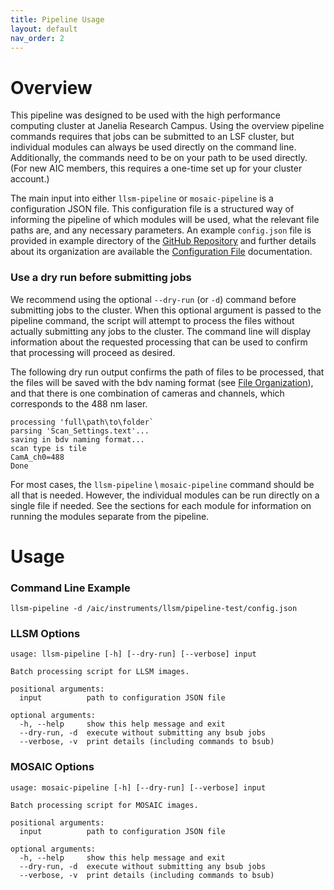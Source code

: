 ```yaml
---
title: Pipeline Usage
layout: default
nav_order: 2
---
```


# Overview

This pipeline was designed to be used with the high performance computing cluster at Janelia Research Campus.  Using the overview pipeline commands requires that jobs can be submitted to an LSF cluster, but individual modules can always be used directly on the command line.  Additionally, the commands need to be on your path to be used directly. (For new AIC members, this requires a one-time set up for your cluster account.)

The main input into either `llsm-pipeline` or `mosaic-pipeline` is a configuration JSON file. This configuration file is a structured way of informing the pipeline of which modules will be used, what the relevant file paths are, and any necessary parameters. An example `config.json` file is provided in example directory of the [GitHub Repository](https://github.com/aicjanelia/LLSM) and further details about its organization are available the [Configuration File](https://aicjanelia.github.io/LLSM/pipeline/config.html) documentation.


### Use a dry run before submitting jobs
We recommend using the optional `--dry-run` (or `-d`) command before submitting jobs to the cluster. When this optional argument is passed to the pipeline command, the script will attempt to process the files without actually submitting any jobs to the cluster. The command line will display information about the requested processing that can be used to confirm that processing will proceed as desired.

The following dry run output confirms the path of files to be processed, that the files will be saved with the bdv naming format (see [File Organization](https://aicjanelia.github.io/LLSM/pipeline/bdv_save.html)), and that there is one combination of cameras and channels, which corresponds to the 488 nm laser.

```
processing 'full\path\to\folder`
parsing 'Scan_Settings.text'...
saving in bdv naming format...
scan type is tile
CamA_ch0=488
Done
```

For most cases, the `llsm-pipeline` \ `mosaic-pipeline` command should be all that is needed. However, the individual modules can be run directly on a single file if needed. See the sections for each module for information on running the modules separate from the pipeline.

# Usage

### Command Line Example
```
llsm-pipeline -d /aic/instruments/llsm/pipeline-test/config.json
```

### LLSM Options

```
usage: llsm-pipeline [-h] [--dry-run] [--verbose] input

Batch processing script for LLSM images.

positional arguments:
  input          path to configuration JSON file

optional arguments:
  -h, --help     show this help message and exit
  --dry-run, -d  execute without submitting any bsub jobs
  --verbose, -v  print details (including commands to bsub)
```

### MOSAIC Options

```
usage: mosaic-pipeline [-h] [--dry-run] [--verbose] input

Batch processing script for MOSAIC images.

positional arguments:
  input          path to configuration JSON file

optional arguments:
  -h, --help     show this help message and exit
  --dry-run, -d  execute without submitting any bsub jobs
  --verbose, -v  print details (including commands to bsub)
```

